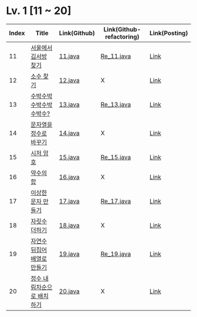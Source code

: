 # Lv. 1 \[11 ~ 20]

| Index | Title | Link(Github) | Link(Github-refactoring) | Link(Posting) |
|----|----|----|----|----|
| 11 | [서울에서 김서방 찾기](https://school.programmers.co.kr/learn/courses/30/lessons/12919) | [11.java](https://github.com/2384320/Programmers-Algorithm/blob/main/Lv.1/11~20/11.java) | [Re_11.java](https://github.com/2384320/Programmers-Algorithm/blob/main/Lv.1/11~20/Re_11.java) | [Link](https://swift-badge-161.notion.site/Lv-1-011-9b75399b52654670b9c6e0c538e3129e) |
| 12 | [소수 찾기](https://school.programmers.co.kr/learn/courses/30/lessons/12921) | [12.java](https://github.com/2384320/Programmers-Algorithm/blob/main/Lv.1/11~20/12.java) | X | [Link](https://swift-badge-161.notion.site/Lv-1-012-060c7d8f35dd468db8581b8ba1be47cb) |
| 13 | [수박수박수박수박수박수?](https://school.programmers.co.kr/learn/courses/30/lessons/12922) | [13.java](https://github.com/2384320/Programmers-Algorithm/blob/main/Lv.1/11~20/13.java) | [Re_13.java](https://github.com/2384320/Programmers-Algorithm/blob/main/Lv.1/11~20/Re_13.java) | [Link](https://swift-badge-161.notion.site/Lv-1-013-78bedb0fef454b378f98be9d0148d491) |
| 14 | [문자열을 정수로 바꾸기](https://school.programmers.co.kr/learn/courses/30/lessons/12925) | [14.java](https://github.com/2384320/Programmers-Algorithm/blob/main/Lv.1/11~20/14.java) | X | [Link](https://swift-badge-161.notion.site/Lv-1-014-fc10adfec3cf4a309395da747b2da039) |
| 15 | [시저 암호](https://school.programmers.co.kr/learn/courses/30/lessons/12926) | [15.java](https://github.com/2384320/Programmers-Algorithm/blob/main/Lv.1/11~20/15.java) | [Re_15.java](https://github.com/2384320/Programmers-Algorithm/blob/main/Lv.1/11~20/Re_15.java) | [Link](https://swift-badge-161.notion.site/Lv-1-015-0ab56b34674e44d99478d3718628960d) |
| 16 | [약수의 합](https://school.programmers.co.kr/learn/courses/30/lessons/12928) | [16.java](https://github.com/2384320/Programmers-Algorithm/blob/main/Lv.1/11~20/16.java) | X | [Link](https://swift-badge-161.notion.site/Lv-1-016-6efbc7f58fd14cfabcbfbdc9695fd855) |
| 17 | [이상한 문자 만들기](https://school.programmers.co.kr/learn/courses/30/lessons/12930) | [17.java](https://github.com/2384320/Programmers-Algorithm/blob/main/Lv.1/11~20/17.java) | [Re_17.java](https://github.com/2384320/Programmers-Algorithm/blob/main/Lv.1/11~20/Re_17.java) | [Link](https://swift-badge-161.notion.site/Lv-1-017-fba9c65456454985a913732fa8f7b0c7) |
| 18 | [자릿수 더하기](https://school.programmers.co.kr/learn/courses/30/lessons/12931) | [18.java](https://github.com/2384320/Programmers-Algorithm/blob/main/Lv.1/11~20/18.java) | X | [Link](https://swift-badge-161.notion.site/Lv-1-018-afe6cd2f29914ee79bc39fc8e4257694) |
| 19 | [자연수 뒤집어 배열로 만들기](https://school.programmers.co.kr/learn/courses/30/lessons/12932) | [19.java](https://github.com/2384320/Programmers-Algorithm/blob/main/Lv.1/11~20/19.java) | [Re_19.java](https://github.com/2384320/Programmers-Algorithm/blob/main/Lv.1/11~20/Re_19.java) | [Link](https://swift-badge-161.notion.site/Lv-1-019-d593b43f8fc24fc7b9825bd0b93d0633) |
| 20 | [정수 내림차순으로 배치하기](https://school.programmers.co.kr/learn/courses/30/lessons/12933) | [20.java](https://github.com/2384320/Programmers-Algorithm/blob/main/Lv.1/11~20/20.java) | X | [Link](https://swift-badge-161.notion.site/Lv-1-020-215eddee88ef403ca9302de7fe34f683) |